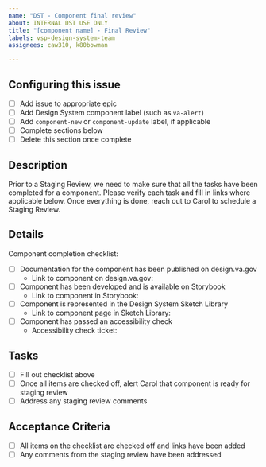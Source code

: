 ```yaml
---
name: "DST - Component final review"
about: INTERNAL DST USE ONLY
title: "[component name] - Final Review"
labels: vsp-design-system-team
assignees: caw310, k80bowman

---
```


## Configuring this issue
- [ ] Add issue to appropriate epic
- [ ] Add Design System component label (such as `va-alert`)
- [ ] Add `component-new` or `component-update` label, if applicable
- [ ] Complete sections below
- [ ] Delete this section once complete

## Description
Prior to a Staging Review, we need to make sure that all the tasks have been completed for a component. Please verify each task and fill in links where applicable below. Once everything is done, reach out to Carol to schedule a Staging Review.

## Details
Component completion checklist:
- [ ] Documentation for the component has been published on design.va.gov
    - Link to component on design.va.gov: 
- [ ] Component has been developed and is available on Storybook
    - Link to component in Storybook:
- [ ] Component is represented in the Design System Sketch Library
    - Link to component page in Sketch Library:
- [ ] Component has passed an accessibility check
    - Accessibility check ticket:

## Tasks
- [ ] Fill out checklist above
- [ ] Once all items are checked off, alert Carol that component is ready for staging review
- [ ] Address any staging review comments

## Acceptance Criteria
- [ ] All items on the checklist are checked off and links have been added
- [ ] Any comments from the staging review have been addressed